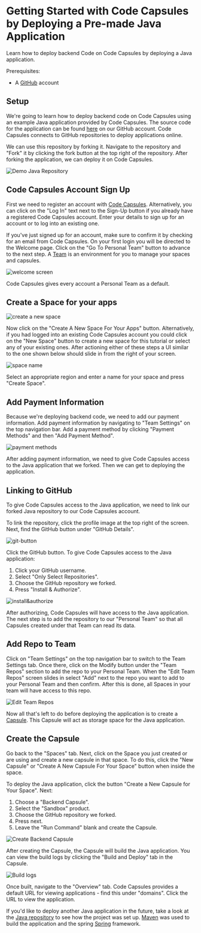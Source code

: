 
# Getting Started with Code Capsules by Deploying a Pre-made Java Application

Learn how to deploy backend Code on Code Capsules by deploying a Java application.

Prerequisites:

* A [GitHub](https://github.com) account

## Setup

We're going to learn how to deploy backend code on Code Capsules using an example Java application provided by Code Capsules. The source code for the application can be found [here](https://github.com/codecapsules-io/demo-java) on our GitHub account. Code Capsules connects to GitHub repositories to deploy applications online. 

We can use this repository by forking it. Navigate to the repository and "Fork" it by clicking the fork button at the top right of the repository. After forking the application, we can deploy it on Code Capsules. 

![Demo Java Repository](images/cc-demo-java-github.png)

## Code Capsules Account Sign Up

First we need to register an account with [Code Capsules](https://codecapsules.io). Alternatively, you can click on the "Log In" text next to the Sign-Up button if you already have a registered Code Capsules account. Enter your details to sign up for an account or to log into an existing one. 

If you've just signed up for an account, make sure to confirm it by checking for an email from Code Capsules. On your first login you will be directed to the Welcome page. Click on the "Go To Personal Team" button to advance to the next step. A [Team](https://codecapsules.io/docs/faq/what-is-a-team/) is an environment for you to manage your spaces and capsules.

![welcome screen](images/welcome-screen.jpg)

Code Capsules gives every account a Personal Team as a default.

## Create a Space for your apps

![create a new space](images/spaces.png)

Now click on the "Create A New Space For Your Apps" button. Alternatively, if you had logged into an existing Code Capsules account you could click on the "New Space" button to create a new space for this tutorial or select any of your existing ones. After actioning either of these steps a UI similar to the one shown below should slide in from the right of your screen.  

![space name](images/space-name.png)

Select an appropriate region and enter a name for your space and press "Create Space".

## Add Payment Information

Because we're deploying backend code, we need to add our payment information. Add payment information by navigating to "Team Settings" on the top navigation bar. Add a payment method by clicking "Payment Methods" and then "Add Payment Method".

![payment methods](images/payment-methods.png)

After adding payment information, we need to give Code Capsules access to the Java application that we forked. Then we can get to deploying the application.

## Linking to GitHub

To give Code Capsules access to the Java application, we need to link our forked Java repository to our Code Capsules account.

To link the repository, click the profile image at the top right of the screen. Next, find the GitHub button under "GitHub Details".

![git-button](images/git-button.png)

Click the GitHub button. To give Code Capsules access to the Java application:

1. Click your GitHub username.
2. Select "Only Select Repositories".
3. Choose the GitHub repository we forked.
4. Press "Install & Authorize".

![install&authorize](images/github-integration.png)

After authorizing, Code Capsules will have access to the Java application. The next step is to add the repository to our "Personal Team" so that all Capsules created under that Team can read its data. 

## Add Repo to Team

Click on "Team Settings" on the top navigation bar to switch to the Team Settings tab. Once there, click on the Modify button under the "Team Repos" section to add the repo to your Personal Team. When the "Edit Team Repos" screen slides in select "Add" next to the repo you want to add to your Personal Team and then confirm. After this is done, all Spaces in your team will have access to this repo. 

![Edit Team Repos](images/team-repos.gif)

Now all that's left to do before deploying the application is to create a [Capsule](https://codecapsules.io/docs/faq/what-is-a-capsule). This Capsule will act as storage space for the Java application.

## Create the Capsule

Go back to the "Spaces" tab. Next, click on the Space you just created or are using and create a new capsule in that space. To do this, click the "New Capsule" or "Create A New Capsule For Your Space" button when inside the space.

To deploy the Java application, click the button "Create a New Capsule for Your Space". Next:

1. Choose a "Backend Capsule".
2. Select the "Sandbox" product.
3. Choose the GitHub repository we forked.
4. Press next.
5. Leave the "Run Command" blank and create the Capsule.

![Create Backend Capsule](images/creating-backend-capsule.gif)

After creating the Capsule, the Capsule will build the Java application. You can view the build logs by clicking the "Build and Deploy" tab in the Capsule.

![Build logs](images/backend-capsule-build-logs.png)

Once built, navigate to the "Overview" tab. Code Capsules provides a default URL for viewing applications - find this under "domains". Click the URL to view the application.

If you'd like to deploy another Java application in the future, take a look at the [Java repository](https://github.com/codecapsules-io/demo-java) to see how the project was set up. [Maven](https://maven.apache.org/what-is-maven.html) was used to build the application and the spring [Spring](https://spring.io/) framework.
